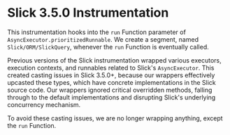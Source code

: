 # Slick 3.5.0 Instrumentation

This instrumentation hooks into the `run` Function parameter of `AsyncExecutor.prioritizedRunnable`. 
We create a segment, named `Slick/ORM/SlickQuery`, whenever the `run` Function is eventually called. 

Previous versions of the Slick instrumentation wrapped various executors, execution contexts, and runnables
related to Slick's `AsyncExecutor`. This created casting issues in Slick 3.5.0+, because our wrappers effectively upcasted
these types, which have concrete implementations in the Slick source code. Our wrappers ignored critical overridden methods, 
falling through to the default implementations and disrupting Slick's underlying concurrency mechanism. 

To avoid these casting issues, we are no longer wrapping anything, except the `run` Function. 